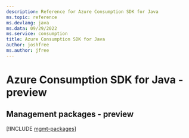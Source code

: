 ```yaml
---
description: Reference for Azure Consumption SDK for Java
ms.topic: reference
ms.devlang: java
ms.data: 09/29/2022
ms.service: consumption
title: Azure Consumption SDK for Java
author: joshfree
ms.author: jfree
---
```

# Azure Consumption SDK for Java - preview

## Management packages - preview
[!INCLUDE [mgmt-packages](consumption-mgmt-index.md)]